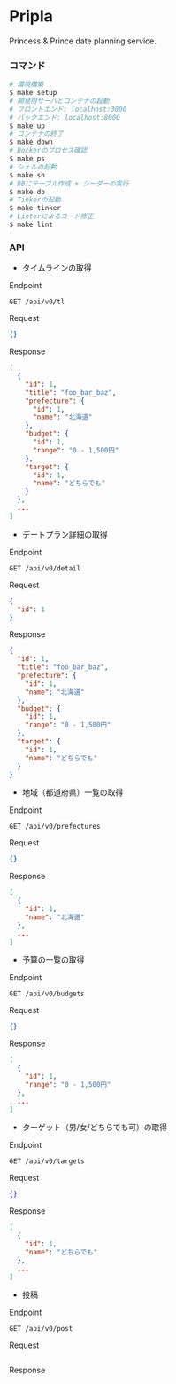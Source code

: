 # Pripla

Princess & Prince date planning service.

### コマンド

```bash
# 環境構築
$ make setup
# 開発用サーバとコンテナの起動
# フロントエンド: localhost:3000
# バックエンド: localhost:8000
$ make up
# コンテナの終了
$ make down
# Dockerのプロセス確認
$ make ps
# シェルの起動
$ make sh
# DBにテーブル作成 + シーダーの実行
$ make db
# Tinkerの起動
$ make tinker
# Linterによるコード修正
$ make lint
```

### API

- タイムラインの取得

Endpoint

```
GET /api/v0/tl
```

Request

```json
{}
```

Response

```json
[
  {
    "id": 1,
    "title": "foo_bar_baz",
    "prefecture": {
      "id": 1,
      "name": "北海道"
    },
    "budget": {
      "id": 1,
      "range": "0 - 1,500円"
    },
    "target": {
      "id": 1,
      "name": "どちらでも"
    }
  },
  ...
]
```

- デートプラン詳細の取得

Endpoint

```
GET /api/v0/detail
```

Request

```json
{
  "id": 1
}
```

Response

```json
{
  "id": 1,
  "title": "foo_bar_baz",
  "prefecture": {
    "id": 1,
    "name": "北海道"
  },
  "budget": {
    "id": 1,
    "range": "0 - 1,500円"
  },
  "target": {
    "id": 1,
    "name": "どちらでも"
  }
}
```

- 地域（都道府県）一覧の取得

Endpoint

```
GET /api/v0/prefectures
```

Request

```json
{}
```

Response

```json
[
  {
    "id": 1,
    "name": "北海道"
  },
  ...
]
```

- 予算の一覧の取得

Endpoint

```
GET /api/v0/budgets
```

Request

```json
{}
```

Response

```json
[
  {
    "id": 1,
    "range": "0 - 1,500円"
  },
  ...
]
```

- ターゲット（男/女/どちらでも可）の取得

Endpoint

```
GET /api/v0/targets
```

Request

```json
{}
```

Response

```json
[
  {
    "id": 1,
    "name": "どちらでも"
  },
  ...
]
```

- 投稿

Endpoint

```
GET /api/v0/post
```

Request

```json

```

Response

```json

```